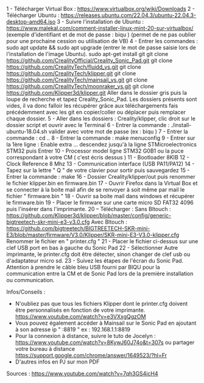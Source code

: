 1 - Télécharger Virtual Box : https://www.virtualbox.org/wiki/Downloads
2 - Télécharger Ubuntu : https://releases.ubuntu.com/22.04.3/ubuntu-22.04.3-desktop-amd64.iso
3 - Suivre l'installation de Ubuntu : https://www.malekal.com/comment-installer-linux-mint-20-sur-virtualbox/ (exemple d'identifiant et de mot de passe : biqu ) (permet de ne pas oublier pour une prochaine cession ou utilisation de VB)
4 - Entrer les commandes :
sudo apt update && sudo apt upgrade (entrer le mot de passe saisie lors de l'installation de l'image Ubuntu).
sudo apt-get install git
git clone https://github.com/CrealityOfficial/Creality_Sonic_Pad.git
git clone https://github.com/CrealityTech/fluidd_ys.git
git clone https://github.com/CrealityTech/klipper.git
git clone https://github.com/CrealityTech/mainsail_ys.git
git clone https://github.com/CrealityTech/moonraker_ys.git
git clone https://github.com/Klipper3d/klipper.git
Aller dans le dossier gris puis la loupe de recherche et tapez Creality_Sonic_Pad. Les dossiers présents sont vides, il va donc falloir les récupérer grâce aux téléchargements fais précédemment avec les git en copier/coller ou déplacer puis remplacer chaque dossier.
5 - Aller dans les dossiers : Creality/klipper, clic droit sur le dossier script et ouvrir avec le Terminal
6 - Entrer la commande : ./install-ubuntu-18.04.sh     valider avec votre mot de passe (ex : biqu )
7 - Entrer la commande : cd ..
8 - Entrer la commande : make menuconfig
9 - Entrer sur la 1ère ligne : Enable extra ... descendez jusqu'à la ligne STMicroelectronics STM32  puis Entrer
10 - Processor model ligne STM32 G0B1 ou la puce correspondant à votre CM ( c'est écris dessus )
11 - Bootloader 8KIB
12 - Clock Reference 8 Mhz
13 - Communication interface (USB PA11/PA12)
14 - Tapez sur la lettre " Q " de votre clavier pour sortir puis sauvegardez
15 - Entrer la commande : make
16 - Dossier Creality/klipper/out puis renommer le fichier klipper.bin en firmware.bin
17 - Ouvrir Firefox dans la Virtual Box et se connecter à la boite mail afin de se renvoyer à soit même par mail le fichier " firmware.bin "
18 - Ouvrir sa boite mail dans windows et récupérer le firmware.bin
19 - Placer le firmware sur une carte micro SD FAT32 4096 puis l'insérer dans l'imprimante.
20 – Télécharger :
Sans Bltouch : https://github.com/Klipper3d/klipper/blob/master/config/generic-bigtreetech-skr-mini-e3-v3.0.cfg 
Avec Bltouch : https://github.com/bigtreetech/BIGTREETECH-SKR-mini-E3/blob/master/firmware/V3.0/Klipper/SKR-mini-E3-V3.0-klipper.cfg
Renommer le fichier en " printer.cfg "
21 - Placer le fichier ci-dessus sur une clef USB port en bas à gauche du Sonic Pad
22 - Sélectionner Autre imprimante, le printer.cfg doit être détecter, sinon changer de clef usb ou d'adaptateur micro sd.
23 - Suivez les étapes de l'écran du Sonic Pad. Attention à prendre le câble bleu USB fourni par BIQU pour la communication entre la CM et de Sonic Pad lors de la première installation ou communication.

Infos/Conseils :
- N'oubliez pas que tous les fichiers Klipper dont le printer.cfg doivent être personnalisés en fonction de votre imprimante. https://www.youtube.com/watch?v=e3VXxgQgzOM
- Vous pouvez également accéder à Mainsail sur le Sonic Pad en ajoutant à son adresse ip " :8819 " ex : 192.168.1.1:8819
- Pour la connexion à distance, suivre le tuto de Jocelyn : https://www.youtube.com/watch?v=8KywJ60J74o&t=307s ou partager votre bureau à distance https://support.google.com/chrome/answer/1649523/?hl=Fr
- D'autres infos en PJ sur mon PDF

Sources :
https://www.youtube.com/watch?v=7qh3GS4icH4
